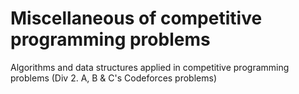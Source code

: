 # Miscellaneous of competitive programming problems
Algorithms and data structures applied in competitive programming problems (Div 2. A, B & C's Codeforces problems)
